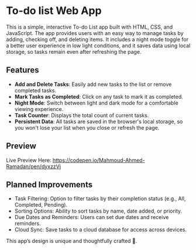 # To-do list Web App

This is a simple, interactive To-do List app built with HTML, CSS, and JavaScript. The app provides users with an easy way to manage tasks by adding, checking off, and deleting items. It includes a night mode toggle for a better user experience in low light conditions, and it saves data using local storage, so tasks remain even after refreshing the page.

## Features

- **Add and Delete Tasks**: Easily add new tasks to the list or remove completed tasks.
- **Mark Tasks as Completed**: Click on any task to mark it as completed.
- **Night Mode**: Switch between light and dark mode for a comfortable viewing experience.
- **Task Counter**: Displays the total count of current tasks.
- **Persistent Data**: All tasks are saved in the browser's local storage, so you won't lose your list when you close or refresh the page.

## Preview
Live Preview Here: 
https://codepen.io/Mahmoud-Ahmed-Ramadan/pen/dyxzzVj

## Planned Improvements
- Task Filtering: Option to filter tasks by their completion status (e.g., All, Completed, Pending).
- Sorting Options: Ability to sort tasks by name, date added, or priority.
- Due Dates and Reminders: Users can set due dates and receive reminders.
- Cloud Sync: Save tasks to a cloud database for access across devices.

This app’s design is unique and thoughtfully crafted 🥰.
